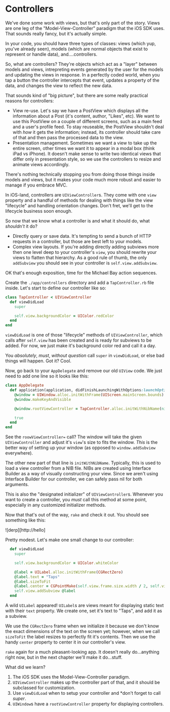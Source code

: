 # Controllers

We've done some work with views, but that's only part of the story. Views are one leg of the "Model-View-Controller" paradigm that the iOS SDK uses. That sounds really fancy, but it's actually simple.

In your code, you should have three types of classes: views (which yup, you've already seen), models (which are normal objects that exist to represent or handle data), and....controllers.

So, what are controllers? They're objects which act as a "layer" between models and views, intrepreting events generated by the user for the models and updating the views in response. In a perfectly coded world, when you tap a button the controller intercepts that event, updates a property of the data, and changes the view to reflect the new data.

That sounds kind of "big picture", but there are some really practical reasons for controllers:

- View re-use. Let's say we have a PostView which displays all the information about a Post (it's content, author, "Likes", etc). We want to use this PostView on a couple of different screens, such as a main feed and a user's profile feed. To stay reuseable, the PostView shouldn't deal with *how* it gets the information; instead, its controller should take care of that and then pass the processed data to the view.
- Presentation management. Sometimes we want a view to take up the entire screen, other times we want it to appear in a modal box (think iPad vs iPhone). It doesn't make sense to write two identical views that differ only in presentation style, so we use the controllers to resize and animate views accordingly.

There's nothing technically stopping you from doing those things inside models and views, but it makes your code much more robust and easier to manage if you embrace MVC.

In iOS-land, controllers are `UIViewController`s. They come with one `view` property and a handful of methods for dealing with things like the view "lifecycle" and handling orientation changes. Don't fret, we'll get to the lifecycle business soon enough.

So now that we know what a controller is and what it should do, what *shouldn't* it do?

- Directly query or save data. It's tempting to send a bunch of HTTP requests in a controller, but those are best left to your models.
- Complex view layouts. If you're adding directly adding subviews more then one level deep to your controller's `view`, you should rewrite your views to flatten that hierarchy. As a good rule of thumb, the only `addSubview` you should see in your controller is `self.view.addSubview`.

OK that's enough exposition, time for the Michael Bay action sequences.

Create the `./app/controllers` directory and add a `TapController.rb` file inside. Let's start to define our controller like so:

```ruby
class TapController < UIViewController
  def viewDidLoad
    super

    self.view.backgroundColor = UIColor.redColor
  end
end
```

`viewDidLoad` is one of those "lifecycle" methods of `UIViewController`, which calls after `self.view` has been created and is ready for subviews to be added. For now, we just make it's background color red and call it a day.

You *absolutely*, *must*, *without question* call `super` in `viewDidLoad`, or else bad things will happen. Got it? Cool.

Now, go back to your `AppDelegate` and remove our old `UIView` code. We just need to add one line so it looks like this:

```ruby
class AppDelegate
  def application(application, didFinishLaunchingWithOptions:launchOptions)
    @window = UIWindow.alloc.initWithFrame(UIScreen.mainScreen.bounds)
    @window.makeKeyAndVisible

    @window.rootViewController = TapController.alloc.initWithNibName(nil, bundle: nil)

    true
  end
end
```

See the `roowViewController=` call? The window will take the given `UIViewController` and adjust it's `view`'s size to fits the window. *This* is the better way of setting up your window (as opposed to `window.addSubview` everywhere).

The other new part of that line is `initWithNibName`. Typically, this is used to load a view controller from a NIB file. NIBs are created using Interface Builder as a way of visually constructing your view. Since we aren't using Interface Builder for our controller, we can safely pass nil for both arguments.

This is also the "designated initializer" of `UIViewController`s. Whenever you want to create a controller, you *must* call this method at some point, especially in any customized initializer methods.

Now that that's out of the way, `rake` and check it out. You should see something like this:

![derp][http://hello]

Pretty modest. Let's make one small change to our controller:

```ruby
  def viewDidLoad
    super

    self.view.backgroundColor = UIColor.whiteColor

    @label = UILabel.alloc.initWithFrame(CGRectZero)
    @label.text = "Taps"
    @label.sizeToFit
    @label.center = CGPointMake(self.view.frame.size.width / 2, self.view.frame.size.height / 2)
    self.view.addSubview @label
  end
```

A wild `UILabel` appeared! `UILabel`s are views meant for displaying static text with their `text` property. We create one, set it's text to "Taps", and add it as a subview.

We use the `CGRectZero` frame when we initialize it because we don't know the exact dimensions of the text on the screen yet; however, when we call `sizeToFit` the label resizes to perfectly fit it's contents. Then we use the handy `center` property to center it in our controller's view.

`rake` again for a much pleasant-looking app. It doesn't really do...anything right now, but in the next chapter we'll make it do...stuff.

What did we learn?
1. The iOS SDK uses the Model-View-Controller paradigm.
2. `UIViewController` makes up the controller part of that, and it should be subclassed for customization.
3. Use `viewDidLoad` when to setup your controller and *don't forget to call *super*.
4. `UIWindow`s have a `rootViewController` property for displaying controllers.